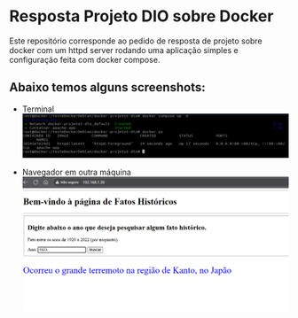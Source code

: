 # Resposta Projeto DIO sobre Docker

Este repositório corresponde ao pedido de resposta de projeto sobre docker com um httpd server rodando uma aplicação simples e configuração feita com docker compose.

## Abaixo temos alguns screenshots:
- Terminal
![Print de terminal após execução de docker compose](./images/dockerExec1.png "Docker - Terminal em execução!")

- Navegador em outra máquina
![Print de um navegador utilizando a aplicação provida](./images/dockerExec2.png "Aplicação em funcionamento!")
